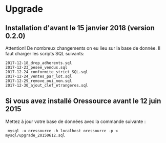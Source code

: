 # Upgrade

## Installation d'avant le 15 janvier 2018 (version 0.2.0)

Attention! De nombreux changements on eu lieu sur la base de donnée.
Il faut charger les scripts SQL suivants:

```
2017-12-18_drop_adherents.sql
2017-12-23_pesee_vendus.sql
2017-12-24_conformite_strict_SQL.sql
2017-12-24_ventes_par_lot.sql
2017-12-29_remove_oui_non.sql
2017-12-30_ajout_clef_etrangeres.sql
```

## Si vous avez installé Oressource avant le 12 juin 2015

Mettez à jour votre base de données avec la commande suivante :

```shell
 mysql -u oressource -h localhost oressource -p < mysql/upgrade_20150612.sql
```
